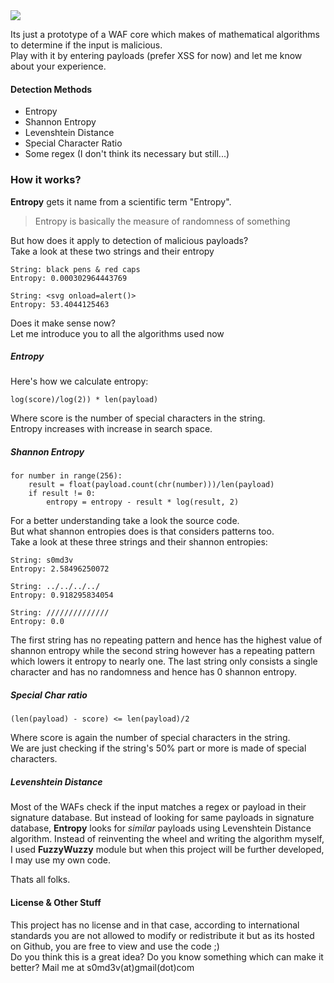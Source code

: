 <img src='https://i.imgur.com/IwgWrHA.png' />

Its just a prototype of a WAF core which makes of mathematical algorithms to determine if the input is malicious.<br>
Play with it by entering payloads (prefer XSS for now) and let me know about your experience.

#### Detection Methods
- Entropy
- Shannon Entropy
- Levenshtein Distance
- Special Character Ratio
- Some regex (I don't think its necessary but still...)

### How it works?
**Entropy** gets it name from a scientific term "Entropy".
> Entropy is basically the measure of randomness of something

But how does it apply to detection of malicious payloads?</br>
Take a look at these two strings and their entropy
```
String: black pens & red caps
Entropy: 0.000302964443769

String: <svg onload=alert()>
Entropy: 53.4044125463
```
Does it make sense now?<br>
Let me introduce you to all the algorithms used now

##### Entropy
Here's how we calculate entropy:
```
log(score)/log(2)) * len(payload)
```
Where score is the number of special characters in the string.<br>
Entropy increases with increase in search space.

##### Shannon Entropy
```
for number in range(256):
    result = float(payload.count(chr(number)))/len(payload)
    if result != 0:
        entropy = entropy - result * log(result, 2)
```
For a better understanding take a look the source code.<br>
But what shannon entropies does is that considers patterns too.<br>
Take a look at these three strings and their shannon entropies:
```
String: s0md3v
Entropy: 2.58496250072

String: ../../../../
Entropy: 0.918295834054

String: //////////////
Entropy: 0.0
```
The first string has no repeating pattern and hence has the highest value of shannon entropy while the second string however has a repeating pattern which lowers it entropy to nearly one. The last string only consists a single character and has no randomness and hence has 0 shannon entropy.

##### Special Char ratio
```
(len(payload) - score) <= len(payload)/2
```
Where score is again the number of special characters in the string.<br>
We are just checking if the string's 50% part or more is made of special characters.

##### Levenshtein Distance
Most of the WAFs check if the input matches a regex or payload in their signature database. But instead of looking for same payloads in signature database, <b>Entropy</b> looks for *similar* payloads using Levenshtein Distance algorithm.
Instead of reinventing the wheel and writing the algorithm myself, I used <b>FuzzyWuzzy</b> module but when this project will be further developed, I may use my own code.

Thats all folks.

#### License & Other Stuff
This project has no license and in that case, according to international standards you are not allowed to modify or redistribute it but as its hosted on Github, you are free to view and use the code ;)<br>
Do you think this is a great idea? Do you know something which can make it better? Mail me at s0md3v(at)gmail(dot)com
